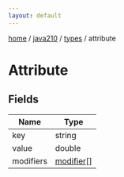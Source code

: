 ```yaml
---
layout: default
---
```


[home](/)  /  [java210](/protocol/java210)  /  [types](/protocol/java210/types)  /  attribute

# Attribute

## Fields

Name | Type
---|---
key | string
value | double
modifiers | [modifier](/protocol/java210/types/modifier)[]

